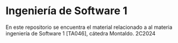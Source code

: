# Ingeniería de Software 1 

En este repositorio se encuentra el material relacionado a al materia ingeniería de Software 1 [TA046], cátedra Montaldo. 
2C2024
